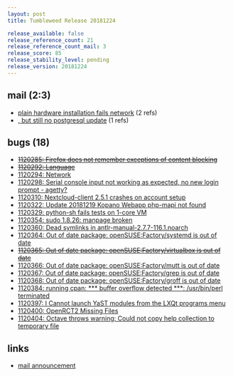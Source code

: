 ```yaml
---
layout: post
title: Tumbleweed Release 20181224

release_available: false
release_reference_count: 21
release_reference_count_mail: 3
release_score: 85
release_stability_level: pending
release_version: 20181224
---
```


## mail (2:3)

- [plain hardware installation fails network](https://lists.opensuse.org/opensuse-factory/2018-12/msg00173.html) (2 refs)
- [, but still no postgresql update](https://lists.opensuse.org/opensuse-factory/2018-12/msg00164.html) (1 refs)

## bugs (18)

<!--more-->

- ~~[1120285: Firefox does not remember exceptions of content blocking](https://bugzilla.opensuse.org/show_bug.cgi?id=1120285)~~
- ~~[1120292: Language](https://bugzilla.opensuse.org/show_bug.cgi?id=1120292)~~
- [1120294: Network](https://bugzilla.opensuse.org/show_bug.cgi?id=1120294)
- [1120298: Serial console input not working as expected, no new login prompt - agetty?](https://bugzilla.opensuse.org/show_bug.cgi?id=1120298)
- [1120310: Nextcloud-client 2.5.1 crashes on account setup](https://bugzilla.opensuse.org/show_bug.cgi?id=1120310)
- [1120322: Update 20181219 Kopano Webapp php-mapi not found](https://bugzilla.opensuse.org/show_bug.cgi?id=1120322)
- [1120329: python-sh fails tests on 1-core VM](https://bugzilla.opensuse.org/show_bug.cgi?id=1120329)
- [1120354: sudo 1.8.26: manpage broken](https://bugzilla.opensuse.org/show_bug.cgi?id=1120354)
- [1120360: Dead symlinks in antlr-manual-2.7.7-116.1.noarch](https://bugzilla.opensuse.org/show_bug.cgi?id=1120360)
- [1120364: Out of date package: openSUSE:Factory/systemd is out of date](https://bugzilla.opensuse.org/show_bug.cgi?id=1120364)
- ~~[1120365: Out of date package: openSUSE:Factory/virtualbox is out  of date](https://bugzilla.opensuse.org/show_bug.cgi?id=1120365)~~
- [1120366: Out of date package: openSUSE:Factory/mutt is out of date](https://bugzilla.opensuse.org/show_bug.cgi?id=1120366)
- [1120367: Out of date package: openSUSE:Factory/grep is out of date](https://bugzilla.opensuse.org/show_bug.cgi?id=1120367)
- [1120368: Out of date package: openSUSE:Factory/groff is out of date](https://bugzilla.opensuse.org/show_bug.cgi?id=1120368)
- [1120384: running cpan: *** buffer overflow detected ***: /usr/bin/perl terminated](https://bugzilla.opensuse.org/show_bug.cgi?id=1120384)
- [1120397: I Cannot launch YaST modules from the LXQt programs menu](https://bugzilla.opensuse.org/show_bug.cgi?id=1120397)
- [1120400: OpenRCT2 Missing Files](https://bugzilla.opensuse.org/show_bug.cgi?id=1120400)
- [1120404: Octave throws warning: Could not copy help collection to temporary file](https://bugzilla.opensuse.org/show_bug.cgi?id=1120404)



## links

- [mail announcement](https://lists.opensuse.org/opensuse-factory/2018-12/msg00160.html)
